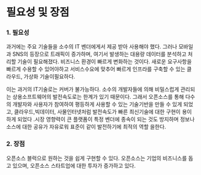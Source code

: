# 필요성 및 장점

### 1. 필요성

   
과거에는 주요 기술들을 소수의 IT 벤더에게서 제공 받아 사용해야 했다. 그러나 모바일과 SNS의 등장으로 트래픽이 증가하며, 여기서 발생하는 대용량 데이터를 분석하고 처리할 기술이 필요해졌다. 비즈니스 환경이 빠르게 변화하는 것이다. 새로운 요구사항을 빠르게 수용할 수 있어야하고 서비스수요에 맞추어 빠르게 인프라를 구축할 수 있는 클라우드, 가상화 기술이필요하다.

이는 과거의 IT기술로는 커버가 불가능하다. 소수의 개발자들에 의해 비밀스럽게 관리되는 상용소프트웨어의 발전속도로는 한계가 있기 때문이다. 그래서 오픈소스를 통해 다수의 개발자와 사용자가 참여하여 평등하게 사용할 수 있는 기술기반을 만들 수 있게 되었고, 클라우드,빅데이터, 사물인터넷처럼 발전속도가 빠른 최신기술에 대한 구현이 용이하게 되었다 .시장 영향력이 큰 플랫폼이 특정 벤더에 종속이 되는 것도 방지하며 정보나 소스에 대한 공유가 자유로워 표준이 같이 발전하기에 최적의 역할 을한다.



### 2. 장점

오픈소스 블럭으로 원하는 것을 쉽게 구현할  수 있다. 오픈소스는 기업의 비즈니스를 돕고 있으며, 오픈소스 스타트업에 대한 투자가 증가하고 있다.

